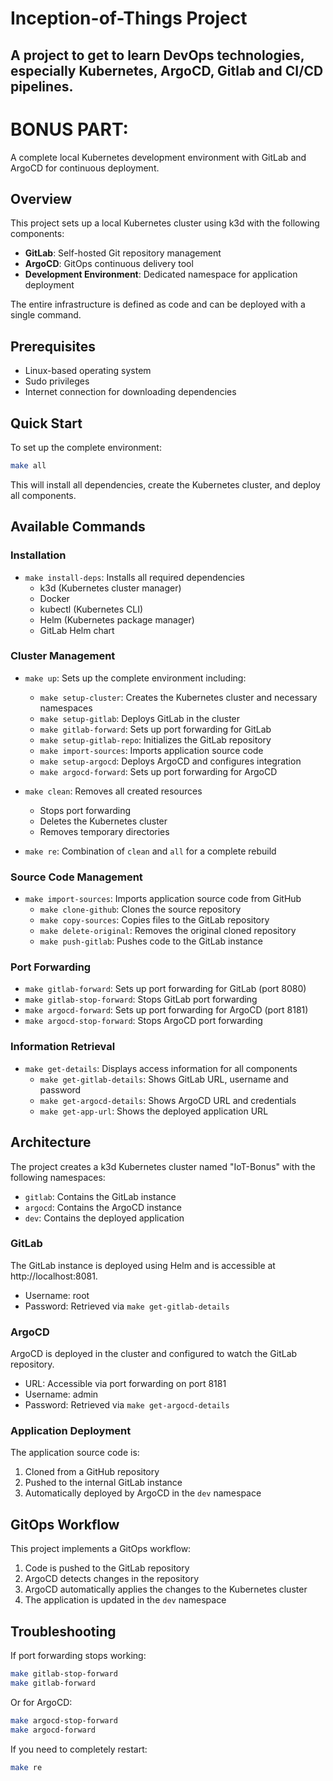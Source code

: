 # Inception-of-Things Project

## A project to get to learn DevOps technologies, especially Kubernetes, ArgoCD, Gitlab and CI/CD pipelines.

# BONUS PART:

A complete local Kubernetes development environment with GitLab and ArgoCD for continuous deployment.

## Overview

This project sets up a local Kubernetes cluster using k3d with the following components:
- **GitLab**: Self-hosted Git repository management
- **ArgoCD**: GitOps continuous delivery tool
- **Development Environment**: Dedicated namespace for application deployment

The entire infrastructure is defined as code and can be deployed with a single command.

## Prerequisites

- Linux-based operating system
- Sudo privileges
- Internet connection for downloading dependencies

## Quick Start

To set up the complete environment:

```bash
make all
```

This will install all dependencies, create the Kubernetes cluster, and deploy all components.

## Available Commands

### Installation

- `make install-deps`: Installs all required dependencies
  - k3d (Kubernetes cluster manager)
  - Docker
  - kubectl (Kubernetes CLI)
  - Helm (Kubernetes package manager)
  - GitLab Helm chart

### Cluster Management

- `make up`: Sets up the complete environment including:
  - `make setup-cluster`: Creates the Kubernetes cluster and necessary namespaces
  - `make setup-gitlab`: Deploys GitLab in the cluster
  - `make gitlab-forward`: Sets up port forwarding for GitLab
  - `make setup-gitlab-repo`: Initializes the GitLab repository
  - `make import-sources`: Imports application source code
  - `make setup-argocd`: Deploys ArgoCD and configures integration
  - `make argocd-forward`: Sets up port forwarding for ArgoCD

- `make clean`: Removes all created resources
  - Stops port forwarding
  - Deletes the Kubernetes cluster
  - Removes temporary directories

- `make re`: Combination of `clean` and `all` for a complete rebuild

### Source Code Management

- `make import-sources`: Imports application source code from GitHub
  - `make clone-github`: Clones the source repository
  - `make copy-sources`: Copies files to the GitLab repository
  - `make delete-original`: Removes the original cloned repository
  - `make push-gitlab`: Pushes code to the GitLab instance

### Port Forwarding

- `make gitlab-forward`: Sets up port forwarding for GitLab (port 8080)
- `make gitlab-stop-forward`: Stops GitLab port forwarding
- `make argocd-forward`: Sets up port forwarding for ArgoCD (port 8181)
- `make argocd-stop-forward`: Stops ArgoCD port forwarding

### Information Retrieval

- `make get-details`: Displays access information for all components
  - `make get-gitlab-details`: Shows GitLab URL, username and password
  - `make get-argocd-details`: Shows ArgoCD URL and credentials
  - `make get-app-url`: Shows the deployed application URL

## Architecture

The project creates a k3d Kubernetes cluster named "IoT-Bonus" with the following namespaces:
- `gitlab`: Contains the GitLab instance
- `argocd`: Contains the ArgoCD instance
- `dev`: Contains the deployed application

### GitLab

The GitLab instance is deployed using Helm and is accessible at http://localhost:8081.
- Username: root
- Password: Retrieved via `make get-gitlab-details`

### ArgoCD

ArgoCD is deployed in the cluster and configured to watch the GitLab repository.
- URL: Accessible via port forwarding on port 8181
- Username: admin
- Password: Retrieved via `make get-argocd-details`

### Application Deployment

The application source code is:
1. Cloned from a GitHub repository
2. Pushed to the internal GitLab instance
3. Automatically deployed by ArgoCD in the `dev` namespace

## GitOps Workflow

This project implements a GitOps workflow:
1. Code is pushed to the GitLab repository
2. ArgoCD detects changes in the repository
3. ArgoCD automatically applies the changes to the Kubernetes cluster
4. The application is updated in the `dev` namespace

## Troubleshooting

If port forwarding stops working:
```bash
make gitlab-stop-forward
make gitlab-forward
```

Or for ArgoCD:
```bash
make argocd-stop-forward
make argocd-forward
```

If you need to completely restart:
```bash
make re
```
